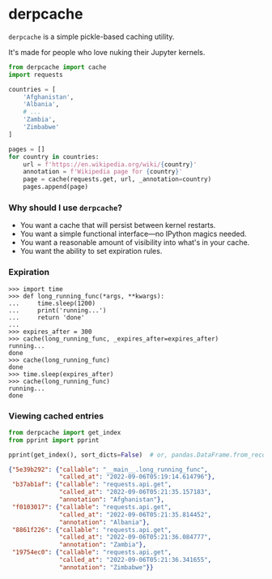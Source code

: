 # derpcache

`derpcache` is a simple pickle-based caching utility.

It's made for people who love nuking their Jupyter kernels.

```python
from derpcache import cache
import requests

countries = [
    'Afghanistan',
    'Albania',
    # ...
    'Zambia',
    'Zimbabwe'
]

pages = []
for country in countries:
    url = f'https://en.wikipedia.org/wiki/{country}'
    annotation = f'Wikipedia page for {country}'
    page = cache(requests.get, url, _annotation=country)
    pages.append(page)
```

### Why should I use `derpcache`?

- You want a cache that will persist between kernel restarts.
- You want a simple functional interface—no IPython magics needed.
- You want a reasonable amount of visibility into what's in your cache.
- You want the ability to set expiration rules.

### Expiration

```doctest
>>> import time
>>> def long_running_func(*args, **kwargs):
...     time.sleep(1200)
...     print('running...')
...     return 'done'
...
>>> expires_after = 300
>>> cache(long_running_func, _expires_after=expires_after)
running...
done
>>> cache(long_running_func)
done
>>> time.sleep(expires_after)
>>> cache(long_running_func)
running...
done
```

### Viewing cached entries

```python
from derpcache import get_index
from pprint import pprint

pprint(get_index(), sort_dicts=False)  # or, pandas.DataFrame.from_records
```

```json
{"5e39b292": {"callable": "__main__.long_running_func",
              "called_at": "2022-09-06T05:19:14.614796"},
 "b37ab1af": {"callable": "requests.api.get",
              "called_at": "2022-09-06T05:21:35.157183",
              "annotation": "Afghanistan"},
 "f0103017": {"callable": "requests.api.get",
              "called_at": "2022-09-06T05:21:35.814452",
              "annotation": "Albania"},
 "8861f226": {"callable": "requests.api.get",
              "called_at": "2022-09-06T05:21:36.084777",
              "annotation": "Zambia"},
 "19754ec0": {"callable": "requests.api.get",
              "called_at": "2022-09-06T05:21:36.341655",
              "annotation": "Zimbabwe"}}
```
